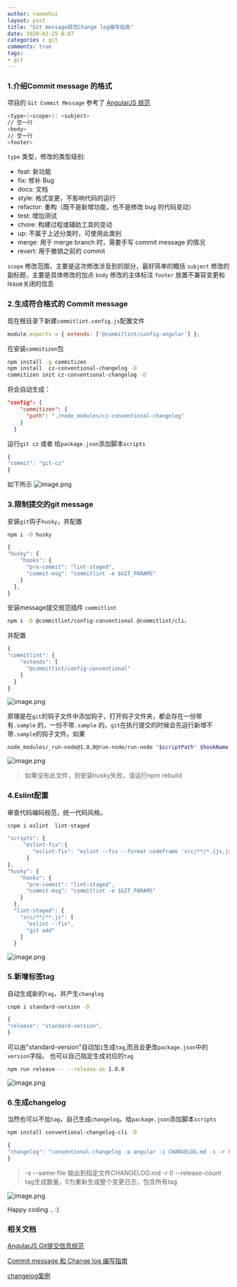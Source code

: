 ```yaml
---
author: raoenhui
layout: post
title: "Git message规范Change log编写指南"
date: 2020-02-25 8:07
categories : git
comments: true
tags:
- git
---
```



### 1.介绍Commit message 的格式
项目的 `Git Commit Message` 参考了 [AngularJS 规范](https://docs.google.com/document/d/1QrDFcIiPjSLDn3EL15IJygNPiHORgU1_OOAqWjiDU5Y)
```bash
<type>(<scope>): <subject>
// 空一行
<body>
// 空一行
<footer>
```
`type` 类型，修改的类型级别:
- feat: 新功能
- fix: 修补 Bug
- docs: 文档
- style: 格式变更，不影响代码的运行
- refactor: 重构（既不是新增功能，也不是修改 bug 的代码变动）
- test: 增加测试
- chore: 构建过程或辅助工具的变动
- up: 不属于上述分类时，可使用此类别
- merge: 用于 merge branch 时，需要手写 commit message 的情况
- revert: 用于撤销之前的 commit

`scope` 修改范围，主要是这次修改涉及到的部分，最好简单的概括
`subject` 修改的副标题，主要是具体修改的加点
`body` 修改的主体标注
`footer` 放置不兼容变更和Issue关闭的信息


### 2.生成符合格式的 Commit message
现在根目录下新建`commitlint.config.js`配置文件
```javascript
module.exports = { extends: ['@commitlint/config-angular'] };
```
在安装`commitizen`包
```bash
npm install -g commitizen
npm install  cz-conventional-changelog -D
commitizen init cz-conventional-changelog -D
```
将会自动生成：
```json
"config": {
    "commitizen": {
      "path": "./node_modules/cz-conventional-changelog"
    }
  }
```
运行`git cz`
或者
给`package.json`添加脚本`scripts`
```javascript
{
"commit": "git-cz"
}
```
如下所示
![image.png](https://img30.360buyimg.com/pop/jfs/t1/107730/21/7191/152317/5e5725ecE91915563/2c45ecffdff4b8fe.png)

### 3.限制提交的git message
安装`git`钩子`husky`，并配置
```bash
npm i -D husky
```
```javascript
{
"husky": {
    "hooks": {
      "pre-commit": "lint-staged",
      "commit-msg": "commitlint -e $GIT_PARAMS"
    }
  },
}
```
安装message提交规范插件  `commitlint`
```bash
npm i -D @commitlint/config-conventional @commitlint/cli，
```
并配置

```javascript
{
"commitlint": {
    "extends": [
      "@commitlint/config-conventional"
    ]
  }
}
```
![image.png](https://img30.360buyimg.com/pop/jfs/t1/91068/3/13274/151505/5e572606Ecdffdbfb/f70192f7f1cd9264.png)

原理是在`git`的钩子文件中添加钩子，打开钩子文件夹，都会存在一份带有`.sample` 的，一份不带`.sample` 的，`git`在执行提交的时候会先运行新增不带`.sample`的钩子文件。如果
```bash
node_modules/_run-node@1.0.0@run-node/run-node "$scriptPath" $hookName "$gitParams"
```
![image.png](https://img30.360buyimg.com/pop/jfs/t1/86746/5/13260/846538/5e57260dE529436fb/b58be87f534e5c83.png)

> 如果没有此文件，则安装husky失败，请运行npm rebuild

### 4.Eslint配置
审查代码编码规范，统一代码风格。
```bash
cnpm i eslint  lint-staged
```
```javascript
"scripts": {
     "eslint-fix":{
        "eslint-fix": "eslint --fix --format codeframe 'src/**/*.{js,jsx}'
      }
},
"husky": {
    "hooks": {
      "pre-commit": "lint-staged",
      "commit-msg": "commitlint -e $GIT_PARAMS"
    }
  },
  "lint-staged": {
    "src/**/**.js": [
      "eslint --fix",
      "git add"
    ]
  }
```
![image.png](https://img30.360buyimg.com/pop/jfs/t1/109343/18/7039/97064/5e57260fEb3eba33e/0ab3d86fed69cc80.png)

### 5.新增标签tag
自动生成新的`tag`，并产生`changlog`
```bash
cnpm i standard-version -D
```
```javascript
{
"release": "standard-version",
}
```
可以由"standard-version"自动加`1`生成`tag`,而且会更改`package.json`中的`version`字段。
也可以自己指定生成对应的`tag`
```bash
npm run release -- --release-as 1.0.0
```
![image.png](https://img30.360buyimg.com/pop/jfs/t1/100585/3/13460/175054/5e572612E06446de3/9924911caef2d265.png)


### 6.生成changelog
当然也可以不加`tag`，自己生成`changelog`。给`package.json`添加脚本`scripts`
```bash
npm install conventional-changelog-cli -D
```
```javascript
{
"changelog": "conventional-changelog -p angular -i CHANGELOG.md -s -r 0"
}
```
> -s --same-file 输出到指定文件CHANGELOG.md
> -r 0 --release-count tag生成数量，0为重新生成整个变更日志，包含所有tag

![image.png](https://img30.360buyimg.com/pop/jfs/t1/108228/37/7150/134955/5e57261fEb39e4649/fc8309a15aec5798.png)


Happy coding .. :)

### 相关文档
[AngularJS Git提交信息规范](https://segmentfault.com/a/1190000004282514)

[Commit message 和 Change log 编写指南](https://www.ruanyifeng.com/blog/2016/01/commit_message_change_log.html)

[changelog案例](https://github.com/raoenhui/react-example.git)




